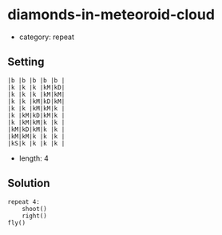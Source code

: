 # diamonds-in-meteoroid-cloud
- category: repeat

## Setting

```
|b |b |b |b |b |
|k |k |k |kM|kD|
|k |k |k |kM|kM|
|k |k |kM|kD|kM|
|k |k |kM|kM|k |
|k |kM|kD|kM|k |
|k |kM|kM|k |k |
|kM|kD|kM|k |k |
|kM|kM|k |k |k |
|kS|k |k |k |k |
```

- length: 4

## Solution

```
repeat 4:
    shoot()
    right()
fly()
```
